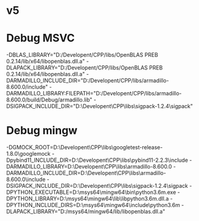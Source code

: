 # v5
# Debug MSVC
-DBLAS_LIBRARY="D:/Developent/CPP/libs/OpenBLAS PREB 0.2.14/lib/x64/libopenblas.dll.a"
-DLAPACK_LIBRARY="D:/Developent/CPP/libs/OpenBLAS PREB 0.2.14/lib/x64/libopenblas.dll.a"
-DARMADILLO_INCLUDE_DIR="D:/Developent/CPP/libs/armadillo-8.600.0/include"
-DARMADILLO_LIBRARY:FILEPATH="D:/Developent/CPP/libs/armadillo-8.600.0/build/Debug/armadillo.lib"
-DSIGPACK_INCLUDE_DIR="D:\Developent\CPP\libs\sigpack-1.2.4\sigpack"

# Debug mingw
-DGMOCK_ROOT=D:\Developent\CPP\libs\googletest-release-1.8.0\googlemock
-Dpybind11_INCLUDE_DIR=D:\Developent\CPP\libs\pybind11-2.2.3\include
-DARMADILLO_LIBRARY=D:\Developent\CPP\libs\armadillo-8.600.0
-DARMADILLO_INCLUDE_DIR=D:\Developent\CPP\libs\armadillo-8.600.0\include
-DSIGPACK_INCLUDE_DIR=D:\Developent\CPP\libs\sigpack-1.2.4\sigpack
-DPYTHON_EXECUTABLE=D:\msys64\mingw64\bin\python3.6m.exe
-DPYTHON_LIBRARY=D:\msys64\mingw64\lib\libpython3.6m.dll.a
-DPYTHON_INCLUDE_DIRS=D:\msys64\mingw64\include\python3.6m
-DLAPACK_LIBRARY="D:/msys64/mingw64/lib/libopenblas.dll.a"